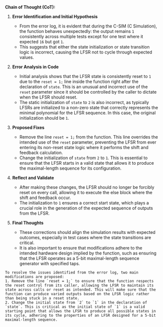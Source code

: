 **Chain of Thought (CoT):**

1. **Error Identification and Initial Hypothesis**
   - From the error log, it is evident that during the C-SIM (C Simulation), the function behaves unexpectedly: the output remains `1` consistently across multiple tests except for one test where it expected `16` but got `1`.
   - This suggests that either the state initialization or state transition logic is incorrect, causing the LFSR not to cycle through expected values.

2. **Error Analysis in Code**
   - Initial analysis shows that the LFSR state is consistently reset to `1` due to the `reset = 1;` line inside the function right after the declaration of `state`. This is an unusual and incorrect use of the `reset` parameter since it should be controlled by the caller to dictate when the LFSR should reset.
   - The static initialization of `state` to `2` is also incorrect, as typically LFSRs are initialized to a non-zero state that correctly represents the minimal polynomial for the LFSR sequence. In this case, the original initialization should be `1`.

3. **Proposed Fixes**
   - Remove the line `reset = 1;` from the function. This line overrides the intended use of the `reset` parameter, preventing the LFSR from ever entering its non-reset state logic where it performs the shift and feedback calculation.
   - Change the initialization of `state` from `2` to `1`. This is essential to ensure that the LFSR starts in a valid state that allows it to produce the maximal-length sequence for its configuration.

4. **Reflect and Validate**
   - After making these changes, the LFSR should no longer be forcibly reset on every call, allowing it to execute the else block where the shift and feedback occur.
   - The initialization to `1` ensures a correct start state, which plays a crucial role in the generation of the expected sequence of outputs from the LFSR.

5. **Final Thoughts**
   - These corrections should align the simulation results with expected outcomes, especially in test cases where the state transitions are critical.
   - It is also important to ensure that modifications adhere to the intended hardware design implied by the function, such as ensuring that the LFSR operates as a 5-bit maximal-length sequence generator with specified taps.

```text
To resolve the issues identified from the error log, two main modifications are proposed:
1. Remove the line `reset = 1;` to ensure that the function respects the reset control from its caller, allowing the LFSR to maintain its state across calls or reset as intended. This will make sure that the function can produce varied outputs based on the LFSR logic rather than being stuck in a reset state.
2. Change the initial state from `2` to `1` in the declaration of `state`. This is critical as the initial state of `1` is a valid starting point that allows the LFSR to produce all possible states in its cycle, adhering to the properties of an LFSR designed for a 5-bit maximal-length sequence.
```